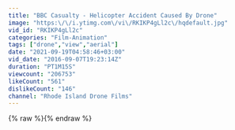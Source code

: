```yaml
---
title: "BBC Casualty - Helicopter Accident Caused By Drone"
image: "https:\/\/i.ytimg.com\/vi\/RKIKP4gLl2c\/hqdefault.jpg"
vid_id: "RKIKP4gLl2c"
categories: "Film-Animation"
tags: ["drone","view","aerial"]
date: "2021-09-19T04:58:46+03:00"
vid_date: "2016-09-07T19:23:14Z"
duration: "PT1M15S"
viewcount: "206753"
likeCount: "561"
dislikeCount: "146"
channel: "Rhode Island Drone Films"
---
```

{% raw %}{% endraw %}
